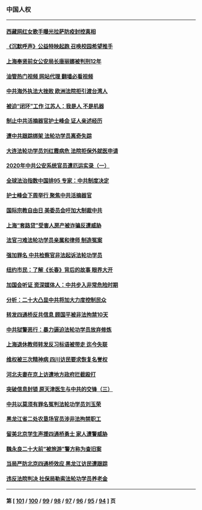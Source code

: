 ### 中国人权
---
#### [西藏网红女歌手曝光拉萨防疫封控真相](../../pages/ncid278/n13860022.md?11060445) 
#### [《沉默呼声》公益特映起跑  召唤校园希望推手](../../pages/ncid278/n13859756.md?11060445) 
#### [上海奉贤前女公安局长唐丽娜被判刑12年](../../pages/ncid278/n13859528.md?11060445) 
#### [油管热门视频 网站代理 翻墙必看视频](http://132.145.103.77:81/youtube.html?11060445)
#### [中共海外执法大挫败 欧洲法院拒引渡台湾人](../../pages/ncid278/n13859684.md?11060445) 
#### [被迫“闭环”工作 江苏人：我是人 不是机器](../../pages/ncid278/n13859052.md?11060445) 
#### [制止中共活摘器官护士峰会 证人亲述经历](../../pages/ncid278/n13859007.md?11060445) 
#### [遭中共跟踪绑架 法轮功学员离奇失踪](../../pages/ncid278/n13856504.md?11060445) 
#### [大连法轮功学员刘红霞病危 法院拒保外就医申请](../../pages/ncid278/n13856678.md?11060445) 
#### [2020年中共公安系统官员遭厄运实录（一）](../../pages/ncid278/n13854727.md?11060445) 
#### [全球法治指数中国排95 专家：中共制度决定](../../pages/ncid278/n13855901.md?11060445) 
#### [护士峰会下周举行 聚焦中共活摘器官](../../pages/ncid278/n13855418.md?11060445) 
#### [国际宗教自由日 美委员会吁加大制裁中共](../../pages/ncid278/n13855021.md?11060445) 
#### [上海“套路贷”受害人房产被诈骗反遭威胁](../../pages/ncid278/n13853106.md?11060445) 
#### [法官刁难法轮功学员亲属和律师 制造冤案](../../pages/ncid278/n13853873.md?11060445) 
#### [强加罪名 中共检察官非法起诉法轮功学员](../../pages/ncid278/n13852456.md?11060445) 
#### [纽约市民：了解《长春》背后的故事 眼界大开](../../pages/ncid278/n13853501.md?11060445) 
#### [加国会听证 资深媒体人：中共步入非常危险时期](../../pages/ncid278/n13853553.md?11060445) 
#### [分析：二十大凸显中共将加大力度控制民众](../../pages/ncid278/n13853443.md?11060445) 
#### [转发四通桥反共信息 顾国平被非法拘禁10天](../../pages/ncid278/n13852888.md?11060445) 
#### [中共狱警恶行：暴力逼迫法轮功学员放弃修炼](../../pages/ncid278/n13851207.md?11060445) 
#### [上海退休教师转发反习标语被带走 迄今失联](../../pages/ncid278/n13852403.md?11060445) 
#### [维权被三次精神病 四川访民要求恢复名誉权](../../pages/ncid278/n13851812.md?11060445) 
#### [河北夫妻在京上访遭地方政府拦截殴打](../../pages/ncid278/n13851214.md?11060445) 
#### [突破信息封锁 原天津医生与中共的交锋（三）](../../pages/ncid278/n13849718.md?11060445) 
#### [中共以莫须有罪名冤判法轮功学员刘玉荣](../../pages/ncid278/n13850139.md?11060445) 
#### [黑龙江省二处农垦场官员涉非法拘禁职工](../../pages/ncid278/n13851061.md?11060445) 
#### [留美北京学生声援四通桥勇士 家人遭警威胁](../../pages/ncid278/n13850956.md?11060445) 
#### [魏永良二十大前“被旅游”警方称为查旧案](../../pages/ncid278/n13850621.md?11060445) 
#### [当局严防北京四通桥效应 黑龙江访民遭跟踪](../../pages/ncid278/n13850235.md?11060445) 
#### [违反法院判决 社保局勒索法轮功学员养老金](../../pages/ncid278/n13847343.md?11060445) 

---
#### 第 [ [101](./101.md?11060445) / [100](./100.md?11060445) / [99](./99.md?11060445) / [98](./98.md?11060445) / [97](./97.md?11060445) / [96](./96.md?11060445) / [95](./95.md?11060445) / [94](./94.md?11060445) ] 页
